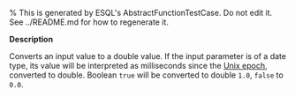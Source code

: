 % This is generated by ESQL's AbstractFunctionTestCase. Do not edit it. See ../README.md for how to regenerate it.

**Description**

Converts an input value to a double value. If the input parameter is of a date type, its value will be interpreted as milliseconds since the [Unix epoch](https://en.wikipedia.org/wiki/Unix_time), converted to double. Boolean `true` will be converted to double `1.0`, `false` to `0.0`.

